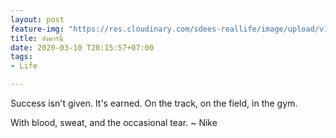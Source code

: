 ```yaml
---
layout: post
feature-img: "https://res.cloudinary.com/sdees-reallife/image/upload/v1555658919/sample_feature_img.png"
title: อังคารนี้
date: 2020-03-10 T20:15:57+07:00
tags:
- Life

---
```

Success isn't given. It's earned. On the track, on the field, in the gym.

<i class="fa fa-child" style="color:plum"></i>

With blood, sweat, and the occasional tear. ~ Nike
